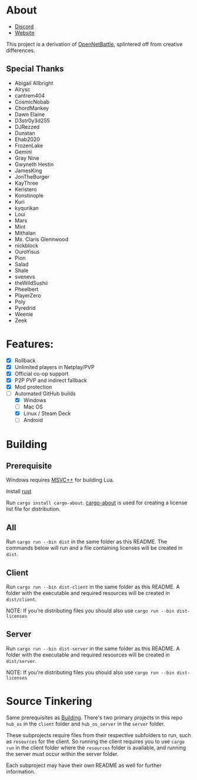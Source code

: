 # About

- [Discord](https://discord.hubos.dev)
- [Website](https://hubos.dev)

This project is a derivation of [OpenNetBattle](https://github.com/TheMaverickProgrammer/OpenNetBattle), splintered off from creative differences.

## Special Thanks

- Abigail Allbright
- Alrysc
- cantrem404
- CosmicNobab
- ChordMankey
- Dawn Elaine
- D3str0y3d255
- DJRezzed
- Dunstan
- Ehab2020
- FrozenLake
- Gemini
- Gray Nine
- Gwyneth Hestin
- JamesKing
- JonTheBurger
- KayThree
- Keristero
- Konstinople
- Kuri
- kyqurikan
- Loui
- Mars
- Mint
- Mithalan
- Mx. Claris Glennwood
- nickblock
- OuroYisus
- Pion
- Salad
- Shale
- svenevs
- theWildSushii
- Pheelbert
- PlayerZero
- Poly
- Pyredrid
- Weenie
- Zeek

# Features:

- [x] Rollback
- [x] Unlimited players in Netplay/PVP
- [x] Official co-op support
- [x] P2P PVP and indirect fallback
- [x] Mod protection
- [ ] Automated GitHub builds
  - [x] Windows
  - [ ] Mac OS
  - [x] Linux / Steam Deck
  - [ ] Android

# Building

## Prerequisite

Windows requires [MSVC++](https://docs.microsoft.com/en-us/cpp/windows/latest-supported-vc-redist?view=msvc-170#visual-studio-2015-2017-2019-and-2022) for building Lua.

Install [rust](https://www.rust-lang.org/tools/install)

Run `cargo install cargo-about`. [cargo-about](https://crates.io/crates/cargo-about) is used for creating a license list file for distribution.

## All

Run `cargo run --bin dist` in the same folder as this README.
The commands below will run and a file containing licenses will be created in `dist`.

## Client

Run `cargo run --bin dist-client` in the same folder as this README.
A folder with the executable and required resources will be created in `dist/client`.

NOTE: If you're distributing files you should also use `cargo run --bin dist-licenses`

## Server

Run `cargo run --bin dist-server` in the same folder as this README.
A folder with the executable and required resources will be created in `dist/server`.

NOTE: If you're distributing files you should also use `cargo run --bin dist-licenses`

# Source Tinkering

Same prerequisites as [Building](#building). There's two primary projects in this repo `hub_os` in the `client` folder and `hub_os_server` in the `server` folder.

These subprojects require files from their respective subfolders to run, such as `resources` for the client. So running the client requires you to use `cargo run` in the client folder where the `resources` folder is available, and running the server must occur within the server folder.

Each subproject may have their own README as well for further information.

